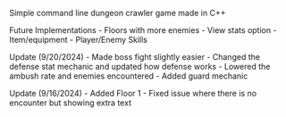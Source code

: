 Simple command line dungeon crawler game made in C++

Future Implementations 
    - Floors with more enemies
    - View stats option
    - Item/equipment
    - Player/Enemy Skills
    
Update (9/20/2024)
    - Made boss fight slightly easier
    - Changed the defense stat mechanic and updated how defense works
    - Lowered the ambush rate and enemies encountered
    - Added guard mechanic
    
Update (9/16/2024)
    - Added Floor 1
    - Fixed issue where there is no encounter but showing extra text
